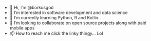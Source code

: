- 👋 Hi, I’m @borkusgod
- 👀 I’m interested in software development and data science
- 🌱 I’m currently learning Python, R and Kotlin
- 💞️ I’m looking to collaborate on open source projects along with paid mobile apps
- 📫 How to reach me click the linky thingy... Lol

<!---
borkusgod/borkusgod is a ✨ special ✨ repository because its `README.md` (this file) appears on your GitHub profile.
You can click the Preview link to take a look at your changes.
--->
